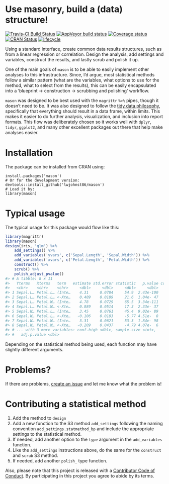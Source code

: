 
<!-- README.md is generated from README.Rmd. Please edit that file -->

# Use masonry, build a (data) structure\!

[![Travis-CI Build
Status](https://travis-ci.org/lwjohnst86/mason.svg?branch=master)](https://travis-ci.org/lwjohnst86/mason)
[![AppVeyor build
status](https://ci.appveyor.com/api/projects/status/github/lwjohnst86/mason?branch=master&svg=true)](https://ci.appveyor.com/project/lwjohnst86/mason)
[![Coverage
status](https://codecov.io/gh/lwjohnst86/mason/branch/master/graph/badge.svg)](https://codecov.io/github/lwjohnst86/mason?branch=master)
[![CRAN
Status](http://www.r-pkg.org/badges/version/mason)](https://cran.r-project.org/package=mason)
[![lifecycle](https://img.shields.io/badge/lifecycle-maturing-blue.svg)](https://www.tidyverse.org/lifecycle/#maturing)

Using a standard interface, create common data results structures, such
as from a linear regression or correlation. Design the analysis, add
settings and variables, construct the results, and lastly scrub and
polish it up.

One of the main goals of `mason` is to be able to easily implement other
analyses to this infrastructure. Since, I’d argue, most statistical
methods follow a similar pattern (what are the variables, what options
to use for the method, what to select from the results), this can be
easily encapsulated into a ‘blueprint -\> construction -\> scrubbing and
polishing’ workflow.

`mason` was designed to be best used with the `magrittr` `%>%` pipes,
though it doesn’t need to be. It was also designed to follow the [tidy
data
philosophy](https://cran.r-project.org/web/packages/tidyr/vignettes/tidy-data.html),
specifically that everything should result in a data frame, within
limits. This makes it easier to do further analysis, visualization, and
inclusion into report formats. This flow was deliberately chosen so it
works well with `dplyr`, `tidyr`, `ggplot2`, and many other excellent
packages out there that help make analyses easier.

# Installation

The package can be installed from CRAN using:

    install.packages('mason')
    # Or for the development version:
    devtools::install_github('lwjohnst86/mason')
    # Load it by:
    library(mason)

# Typical usage

The typical usage for this package would flow like this:

``` r
library(magrittr)
library(mason)
design(iris, 'glm') %>%
    add_settings() %>%
    add_variables('yvars', c('Sepal.Length', 'Sepal.Width')) %>%
    add_variables('xvars', c('Petal.Length', 'Petal.Width')) %>%
    construct() %>%
    scrub() %>%
    polish_adjust_pvalue()
#> # A tibble: 8 x 11
#>   Yterms   Xterms   term   estimate std.error statistic   p.value conf.low
#>   <chr>    <chr>    <chr>     <dbl>     <dbl>     <dbl>     <dbl>    <dbl>
#> 1 Sepal.L… Petal.L… (Inte…    4.31     0.0784     54.9  2.43e-100    4.15 
#> 2 Sepal.L… Petal.L… <-Xte…    0.409    0.0189     21.6  1.04e- 47    0.372
#> 3 Sepal.L… Petal.W… (Inte…    4.78     0.0729     65.5  3.34e-111    4.63 
#> 4 Sepal.L… Petal.W… <-Xte…    0.889    0.0514     17.3  2.33e- 37    0.788
#> 5 Sepal.W… Petal.L… (Inte…    3.45     0.0761     45.4  9.02e- 89    3.31 
#> 6 Sepal.W… Petal.L… <-Xte…   -0.106    0.0183     -5.77 4.51e-  8   -0.142
#> 7 Sepal.W… Petal.W… (Inte…    3.31     0.0621     53.3  1.84e- 98    3.19 
#> 8 Sepal.W… Petal.W… <-Xte…   -0.209    0.0437     -4.79 4.07e-  6   -0.295
#> # ... with 3 more variables: conf.high <dbl>, sample.size <int>,
#> #   adj.p.value <dbl>
```

Depending on the statistical method being used, each function may have
slightly different arguments.

# Problems?

If there are problems, [create an
issue](https://github.com/lwjohnst86/mason/issues) and let me know what
the problem is\!

# Contributing a statistical method

1.  Add the method to `design`
2.  Add a new function to the S3 method `add_settings` following the
    naming convention `add_settings.statmethod_bp` and include the
    appropriate settings to the statistical method.
3.  If needed, add another option to the `type` argument in the
    `add_variables` function.
4.  Like the `add_settings` instructions above, do the same for the
    `construct` and `scrub` S3 method.
5.  If needed, add another `polish_` type function.

Also, please note that this project is released with a [Contributor Code
of Conduct](CONDUCT.md). By participating in this project you agree to
abide by its terms.
